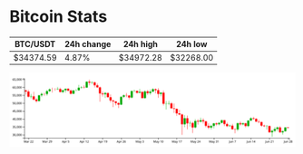 # Bitcoin Stats

BTC/USDT|24h change|24h high|24h low|
|---|---|---|---|
|$34374.59|4.87%|$34972.28|$32268.00|

<img src="./chart.svg">

